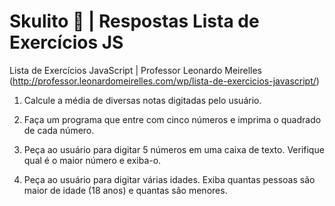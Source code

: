 # Skulito &#128193; | **Respostas** Lista de Exercícios JS

Lista de Exercícios JavaScript | Professor Leonardo Meirelles (http://professor.leonardomeirelles.com/wp/lista-de-exercicios-javascript/)  

1. Calcule a média de diversas notas digitadas pelo usuário.

2. Faça um programa que entre com cinco números e imprima o quadrado de cada número.

3. Peça ao usuário para digitar 5 números em uma caixa de texto. Verifique qual é o maior número e exiba-o.

4. Peça ao usuário para digitar várias idades. Exiba quantas pessoas são maior de idade (18 anos) e quantas são menores.
